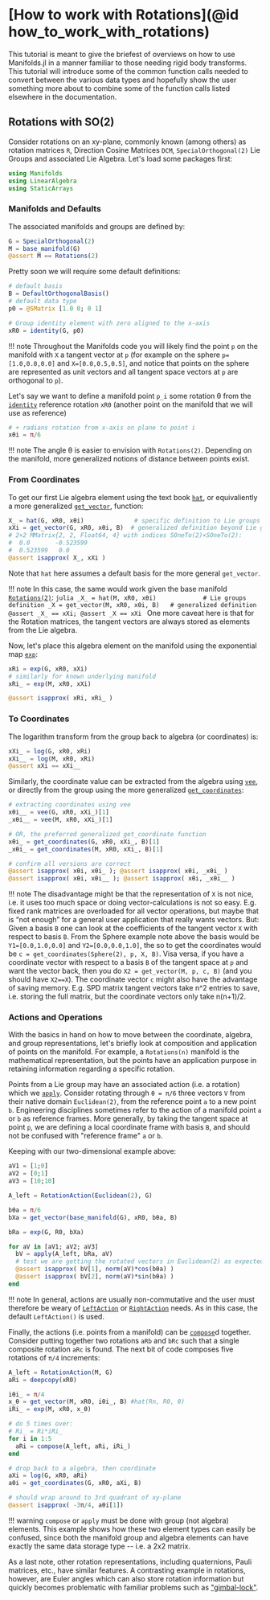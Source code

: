 # [How to work with Rotations](@id how_to_work_with_rotations)

This tutorial is meant to give the briefest of overviews on how to use Manifolds.jl in a manner familiar to those needing rigid body transforms.  This tutorial will introduce some of the common function calls needed to convert between the various data types and hopefully show the user something more about to combine some of the function calls listed elsewhere in the documentation.

## Rotations with SO(2)

Consider rotations on an xy-plane, commonly known (among others) as rotation matrices `R`, Direction Cosine Matrices `DCM`, `SpecialOrthogonal(2)` Lie Groups and associated Lie Algebra.  Let's load some packages first:
```julia
using Manifolds
using LinearAlgebra
using StaticArrays
```

### Manifolds and Defaults

The associated manifolds and groups are defined by:
```julia
G = SpecialOrthogonal(2)
M = base_manifold(G)
@assert M == Rotations(2)
```

Pretty soon we will require some default definitions:
```julia
# default basis
B = DefaultOrthogonalBasis()
# default data type
p0 = @SMatrix [1.0 0; 0 1]

# Group identity element with zero aligned to the x-axis
xR0 = identity(G, p0)
```

!!! note
    Throughout the Manifolds code you will likely find the point `p` on the manifold with `X` a tangent vector at `p` (for example on the sphere `p=[1.0,0.0,0.0]` and `X=[0.0,0.5,0.5]`, and notice that points on the sphere are represented as unit vectors and all tangent space vectors at `p` are orthogonal to `p`).

Let's say we want to define a manifold point `p_i` some rotation θ from the [`identity`](@ref) reference rotation `xR0` (another point on the manifold that we will use as reference)
```julia
# + radians rotation from x-axis on plane to point i
xθi = π/6
```

!!! note
    The angle θ is easier to envision with `Rotations(2)`.  Depending on the manifold, more generalized notions of distance between points exist.

### From Coordinates

To get our first Lie algebra element using the text book [`hat`](@ref), or equivaliently a more generalized [`get_vector`](@ref), function:
```julia
X_ = hat(G, xR0, xθi)              # specific definition to Lie groups
xXi = get_vector(G, xR0, xθi, B)  # generalized definition beyond Lie groups
# 2×2 MMatrix{2, 2, Float64, 4} with indices SOneTo(2)×SOneTo(2):
#  0.0       -0.523599
#  0.523599   0.0
@assert isapprox( X_, xXi )
```

Note that `hat` here assumes a default basis for the more general `get_vector`.

!!! note
    In this case, the same would work given the base manifold [`Rotations(2)`](@ref):
    ```julia
    _X_ = hat(M, xR0, xθi)             # Lie groups definition
    _X = get_vector(M, xR0, xθi, B)   # generalized definition
    @assert _X_ == xXi; @assert _X == xXi
    ```
    One more caveat here is that for the Rotation matrices, the tangent vectors are always stored as elements from the Lie algebra.

Now, let's place this algebra element on the manifold using the exponential map [`exp`](@ref):
```julia
xRi = exp(G, xR0, xXi)
# similarly for known underlying manifold
xRi_ = exp(M, xR0, xXi)

@assert isapprox( xRi, xRi_ )
```

### To Coordinates

The logarithm transform from the group back to algebra (or coordinates) is:
```julia
xXi_ = log(G, xR0, xRi)
xXi__ = log(M, xR0, xRi)
@assert xXi == xXi__
```

Similarly, the coordinate value can be extracted from the algebra using [`vee`](@ref), or directly from the group using the more generalized [`get_coordinates`](@ref):
```julia
# extracting coordinates using vee
xθi__ = vee(G, xR0, xXi_)[1]
_xθi__ = vee(M, xR0, xXi_)[1]

# OR, the preferred generalized get_coordinate function
xθi_ = get_coordinates(G, xR0, xXi_, B)[1]
_xθi_ = get_coordinates(M, xR0, xXi_, B)[1]

# confirm all versions are correct
@assert isapprox( xθi, xθi_ ); @assert isapprox( xθi, _xθi_ )
@assert isapprox( xθi, xθi__ ); @assert isapprox( xθi, _xθi__ )
```  

!!! note
    The disadvantage might be that the representation of `X` is not nice, i.e. it uses too much space or doing vector-calculations is not so easy.  E.g. fixed rank matrices are overloaded for all vector operations, but maybe that is “not enough” for a general user application that really wants vectors. But: Given a basis `B` one can look at the coefficients of the tangent vector `X` with respect to basis `B`.  From the Sphere example note above the basis would be `Y1=[0.0,1.0,0.0]` and `Y2=[0.0,0.0,1.0]`, the so to get the coordinates would be `c = get_coordinates(Sphere(2), p, X, B)`.  Visa versa, if you have a coordinate vector with respect to a basis `B` of the tangent space at `p` and want the vector back, then you do `X2 = get_vector(M, p, c, B)` (and you should have `X2==X`).  The coordinate vector `c` might also have the advantage of saving memory. E.g. SPD matrix tangent vectors take n^2 entries to save, i.e. storing the full matrix, but the coordinate vectors only take n(n+1)/2.

### Actions and Operations

With the basics in hand on how to move between the coordinate, algebra, and group representations, let's briefly look at composition and application of points on the manifold.  For example, a `Rotations(n)` manifold is the mathematical representation, but the points have an application purpose in retaining information regarding a specific rotation.     

Points from a Lie group may have an associated action (i.e. a rotation) which we [`apply`](@ref).  Consider rotating through `θ = π/6` three vectors `V` from their native domain `Euclidean(2)`, from the reference point `a` to a new point `b`.  Engineering disciplines sometimes refer to the action of a manifold point `a` or `b` as reference frames.  More generally, by taking the tangent space at point `p`, we are defining a local coordinate frame with basis `B`, and should not be confused with "reference frame" `a` or `b`.

Keeping with our two-dimensional example above:
```julia
aV1 = [1;0]
aV2 = [0;1]
aV3 = [10;10]

A_left = RotationAction(Euclidean(2), G)

bθa = π/6
bXa = get_vector(base_manifold(G), xR0, bθa, B)

bRa = exp(G, R0, bXa)

for aV in [aV1; aV2; aV3]
  bV = apply(A_left, bRa, aV)
  # test we are getting the rotated vectors in Euclidean(2) as expected
  @assert isapprox( bV[1], norm(aV)*cos(bθa) )
  @assert isapprox( bV[2], norm(aV)*sin(bθa) )
end
```

!!! note
    In general, actions are usually non-commutative and the user must therefore be weary of [`LeftAction`](@ref) or [`RightAction`](@ref) needs.  As in this case, the default `LeftAction()` is used.

Finally, the actions (i.e. points from a manifold) can be [`compose`](@ref)d together.  Consider putting together two rotations `aRb` and `bRc` such that a single composite rotation `aRc` is found.  The next bit of code composes five rotations of `π/4` increments:
```julia
A_left = RotationAction(M, G)
aRi = deepcopy(xR0)

iθi_ = π/4
x_θ = get_vector(M, xR0, iθi_, B) #hat(Rn, R0, θ)
iRi_ = exp(M, xR0, x_θ)

# do 5 times over:
# Ri_ = Ri*iRi_
for i in 1:5
  aRi = compose(A_left, aRi, iRi_)
end

# drop back to a algebra, then coordinate
aXi = log(G, xR0, aRi)
aθi = get_coordinates(G, xR0, aXi, B)

# should wrap around to 3rd quadrant of xy-plane
@assert isapprox( -3π/4, aθi[1])
```

!!! warning
    `compose` or `apply` must be done with group (not algebra) elements.  This example shows how these two element types can easily be confused, since both the manifold group and algebra elements can have exactly the same data storage type -- i.e. a 2x2 matrix.
    
As a last note, other rotation representations, including quaternions, Pauli matrices, etc., have similar features.  A contrasting example in rotations, however, are Euler angles which can also store rotation information but quickly becomes problematic with familiar problems such as ["gimbal-lock"](https://en.wikipedia.org/wiki/Gimbal_lock).
